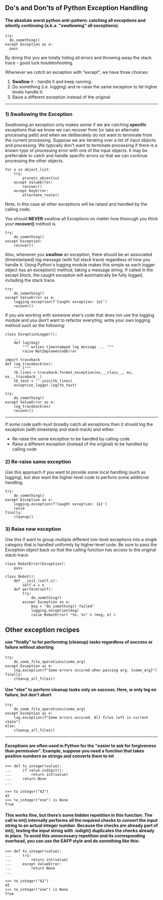## Do's and Don'ts of Python Exception Handling

#### The absolute worst python anti-pattern: catching all exceptions and silently continuing (a.k.a. "swallowing" all exceptions).
```
try:
  do_something()
except Exception as e:
  pass
```

By doing this you are totally hiding all errors and throwing away the stack trace - good luck troubleshooting.

Whenever we *catch* an exception with "except", we have three choices:
1) **Swallow** it - handle it and keep running.
2) Do something (i.e. logging) and re-raise the same exception to let higher levels handle it.
3) Raise a different exception instead of the original

---
### 1) Swallowing the Exception
Swallowing an exception only makes sense if we are catching **specific** exceptions that we know we can recover from (or take an alternate processing path) and when we deliberately do not want to terminate from the current processing.  Suppose we are iterating over a list of input objects and processing. We typically don't want to terminate processing if there is a *known* type of processing error with one of the input objects. It may be preferrable to catch and handle specific errors so that we can continue processing the other objects. 
```
for o in object_list:
    try: 
        process_object(o)
    except ValueError: 
        recover()
    except KeyError:
        alternate_route()
```
Note, in this case all other exceptions will be raised and handled by the calling code.

You should **NEVER** swallow all Exceptions no matter how thorough you think your **recover()** method is. 
```
try: 
    do_something()
except Exception: 
    recover()
```

Also, whenever you **swallow** an exception, there should be an associated (timestamped) log message (with full stack trace) regardless of how you handle it. Using Python's logging module makes this simple as each logger object has an exception() method, taking a message string. If called in the except block, the caught exception will automatically be fully logged, including the stack trace.
```
try: 
    do_something()
except ValueError as e: 
    logging.exception(f'Caught exception: {e}')
    recover()
```

If you are working with someone else's code that does not use the logging module and you don't want to refactor everyting, write your own logging method such as the following:
```
class ExceptionLogger():
    ...
    def log(msg)
        """ wrties timestamped log message ... """
        raise NotImplementedError

import traceback
def log_traceback(ex):
    """ l"""
    tb_lines = traceback.format_exception(ex.__class__, ex, ex.__traceback__)
    tb_text = ''.join(tb_lines)
    exception_logger.log(tb_text)

try:
    do_something()
except ValueError as e: 
    log_traceback(ex)
    recover()
```

---
If some code path must broadly catch all exceptions then it should log the exception (with timestamp and stack-track) and either:  
  * Re-raise the same exception to be handled by calling code
  * Raise a different exception (instead of the original) to be handled by calling code

### 2) Re-raise same exception
Use this approach if you want to provide some local handling (such as logging), but also want the higher-level code to perform some additonal handling.
```
try: 
    do_something()
except Exception as e: 
    logging.exception(f'Caught exception: {e}')
    raise
finally:
    cleanup()
```

### 3) Raise new exception
Use this if want to group multiple different low-level exceptions into a single category that is handled uniformly by higher-level code.  Be sure to pass the Exception object back so that the calling function has access to the original stack-trace.
```
class RobotError(Exception):
    pass

class Robot():
    def __init_(self,x):
        self.x = x
    def perform(self):
        try: 
            do_something()
        except Exception as e: 
            msg = "do_something() failed"
            logging.exception(msg)
            raise RobotError( "%s: %s" % (msg, e) ) 
```



## Other exception recipes

#### use "finally" to for performing (cleanup) tasks regardless of success or failure without aborting
```
try:
    do_some_file_operations(some_arg)
except Exception as e:
    log.exception(f"Some errors occured when passing arg: {some_arg}")
finally:
    cleanup_all_files()
```

#### Use "else" to perform cleanup tasks only on success. Here, w only log on failure, but don't abort
```
try:
    do_some_file_operations(some_arg)
except Exception as e:
    log.exception(f"Some errors occured. All files left in current state")
else:
    cleanup_all_files()
```

-----
#### Exceptions are often used in Python for the "easier to ask for forgiveness than permission".  Example, suppose you need a function that takes positive numbers as strings and converts them to int
```
>>> def to_integer(value):
...     if value.isdigit():
...         return int(value)
...     return None
...

>>> to_integer("42")
42
>>> to_integer("one") is None
True
```
#### This works fine, but there’s some hidden repetition in this function. The call to int() internally performs all the required checks to convert the input string to an actual integer number.  Because the checks are already part of int(), testing the input string with .isdigit() duplicates the checks already in place. To avoid this unnecessary repetition and its corresponding overhead, you can use the EAFP style and do something like this:
```
>>> def to_integer(value):
...     try:
...         return int(value)
...     except ValueError:
...         return None
...

>>> to_integer("42")
42
>>> to_integer("one") is None
True
```
